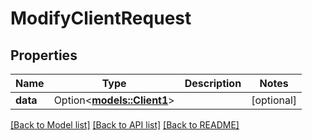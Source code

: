 # ModifyClientRequest

## Properties

Name | Type | Description | Notes
------------ | ------------- | ------------- | -------------
**data** | Option<[**models::Client1**](Client_1.md)> |  | [optional]

[[Back to Model list]](../README.md#documentation-for-models) [[Back to API list]](../README.md#documentation-for-api-endpoints) [[Back to README]](../README.md)


